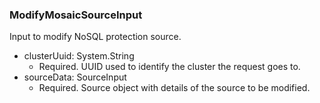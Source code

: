 ### ModifyMosaicSourceInput
Input to modify NoSQL protection source.

- clusterUuid: System.String
  - Required. UUID used to identify the cluster the request goes to.
- sourceData: SourceInput
  - Required. Source object with details of the source to be modified.
